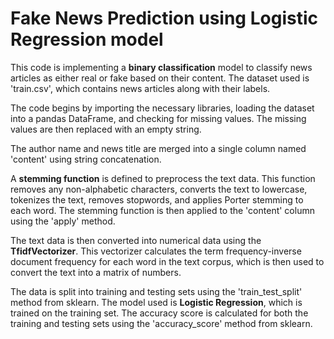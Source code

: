 # Fake News Prediction using Logistic Regression model

This code is implementing a **binary classification** model to classify news articles as either real or fake based on their content. The dataset used is 'train.csv', which contains news articles along with their labels.

The code begins by importing the necessary libraries, loading the dataset into a pandas DataFrame, and checking for missing values. The missing values are then replaced with an empty string.

The author name and news title are merged into a single column named 'content' using string concatenation.

A **stemming function** is defined to preprocess the text data. This function removes any non-alphabetic characters, converts the text to lowercase, tokenizes the text, removes stopwords, and applies Porter stemming to each word. The stemming function is then applied to the 'content' column using the 'apply' method.

The text data is then converted into numerical data using the **TfidfVectorizer**. This vectorizer calculates the term frequency-inverse document frequency for each word in the text corpus, which is then used to convert the text into a matrix of numbers.

The data is split into training and testing sets using the 'train_test_split' method from sklearn. The model used is **Logistic Regression**, which is trained on the training set. The accuracy score is calculated for both the training and testing sets using the 'accuracy_score' method from sklearn.
